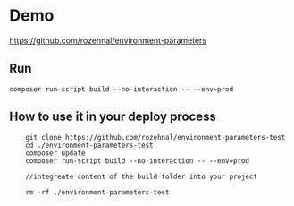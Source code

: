 # Demo
https://github.com/rozehnal/environment-parameters

## Run
``composer run-script build --no-interaction -- --env=prod``

## How to use it in your deploy process

```
    git clone https://github.com/rozehnal/environment-parameters-test
    cd ./environment-parameters-test
    composer update
    composer run-script build --no-interaction -- --env=prod
    
    //integreate content of the build folder into your project
    
    rm -rf ./environment-parameters-test
```
